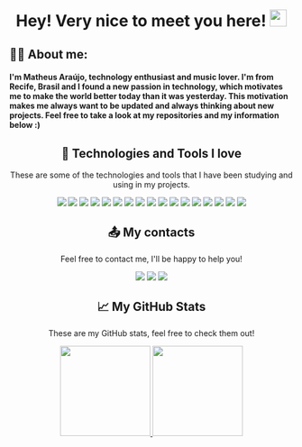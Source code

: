 
<div align="center">
  <h1>
  Hey! Very nice to meet you here!      
  <img src="https://raw.githubusercontent.com/aemmadi/aemmadi/master/wave.gif" width="30">
  </h1>
</div>

<div>
  <h2>👨‍💻 About me:</h2>
  <h4>I'm <strong>Matheus Araújo</strong>, technology enthusiast and music lover. I'm from Recife, Brasil and I found a new passion in technology, which motivates me to make the world better today than it was yesterday. This motivation makes me always want to be updated and always thinking about new projects. Feel free to take a look at my repositories and my information below :)</h4>
</div>

<div align="center"> 
  <h2>👾 Technologies and Tools I love</h2>
  <p>These are some of the technologies and tools that I have been studying and using in my projects.</p>
  <a><img src="https://img.shields.io/badge/-JavaScript-black?style=flat-square&logo=javascript"></img></a>
  <a><img src="https://img.shields.io/badge/-Nodejs-black?style=flat-square&logo=Node.js"></img></a>
  <a><img src="https://img.shields.io/badge/-Python-black?style=flat-square&logo=Python"></img></a>
  <a><img src="https://img.shields.io/badge/-React-black?style=flat-square&logo=react"></img></a>
  <a><img src="https://img.shields.io/badge/-Java-black?style=flat-square&"></img></a>
  <a><img src="https://img.shields.io/badge/-HTML5-black?style=flat-square&logo=html5&logoColor=white"></img></a>
  <a><img src="https://img.shields.io/badge/-CSS3-black?style=flat-square&logo=css3"></img></a>
  <a><img src="https://img.shields.io/badge/-Bootstrap-black?style=flat-square&logo=bootstrap"></img></a>
  <a><img src="https://img.shields.io/badge/-TypeScript-black?style=flat-square&logo=typescript&logoColor=white"></img></a>
  <a><img src="https://img.shields.io/badge/-GraphQL-black?style=flat-square&logo=graphql"></img></a>
  <a><img src="https://img.shields.io/badge/-Apollo%20GraphQL-black?style=flat-square&logo=apollo-graphql"></img></a>
  <a><img src="https://img.shields.io/badge/-PostgreSQL-black?style=flat-square&logo=postgresql"></img></a>
  <a><img src="https://img.shields.io/badge/-MySQL-black?style=flat-square&logo=mysql"></img></a>
  <a><img src="https://img.shields.io/badge/-Docker-black?style=flat-square&logo=docker"></img></a>
  <a><img src="https://img.shields.io/badge/Google%20Cloud-black?style=flat-square&logo=google-cloud"></img></a>
  <a><img src="https://img.shields.io/badge/-Git-black?style=flat-square&logo=git"></img></a>
  <a><img src="https://img.shields.io/badge/-GitHub-black?style=flat-square&logo=github"></img></a>
</div>


<div align="center">
  <h2>📤 My contacts</h2>
  <p>Feel free to contact me, I'll be happy to help you!</p>
  <a target="_blank" href="https://www.linkedin.com/in/mbma-dev/"><img src="https://img.shields.io/badge/-mbma.dev-blue?style=flat-square&logo=Linkedin&logoColor=white&link=https://www.linkedin.com/in/mbma.dev/"></img></a>
  <a target="_blank" href="mailto:mbma.dev@gmail.com"><img src="https://img.shields.io/badge/-mbma.dev@gmail.com-c14438?style=flat-square&logo=Gmail&logoColor=white&link=mailto:mbma.dev@gmail.com"></img></a>
  <a target="_blank" href="https://www.instagram.com/matheusbmaraujo/"><img src="https://img.shields.io/badge/-matheusbmaraujo-8134AF?style=flat-square&logo=instagram&logoColor=white&link=https://instagram.com/matheusbmaraujo/"></img></a>
</div>

<div align="center">
  <h2>📈 My GitHub Stats</h2>
  <p>These are my GitHub stats, feel free to check them out!</p>
  <a href="https://github.com/matheusbma">
    <img height="160em" src="https://github-readme-stats.vercel.app/api?username=matheusbma&show_icons=true&theme=dark&hide_border=true&bg_color=00000000" />
    <img height="160em" src="https://github-readme-stats.vercel.app/api/top-langs/?username=matheusbma&hide=jupyter%20notebook&hide_border=true&theme=dark&bg_color=00000000&layout=compact&langs_count=6" />
  </a>
</div>
